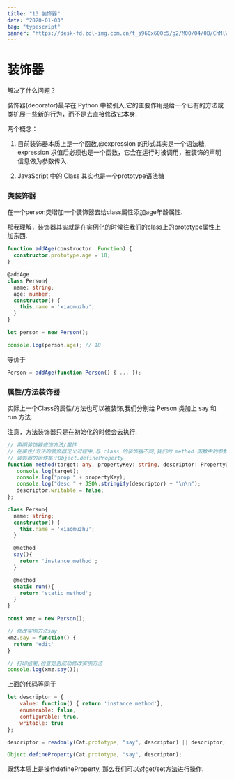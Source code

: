 ```yaml
---
title: "13.装饰器"
date: "2020-01-03"
tag: "typescript"
banner: "https://desk-fd.zol-img.com.cn/t_s960x600c5/g2/M00/04/0B/ChMlWl0-oHmIDZvqAAdz3RsOKEYAAMMNwPQhEkAB3P1417.jpg"
---
```


# 装饰器

解决了什么问题？

装饰器(decorator)最早在 Python 中被引入,它的主要作用是给一个已有的方法或类扩展一些新的行为，而不是去直接修改它本身.

两个概念： 
1. 目前装饰器本质上是一个函数,@expression 的形式其实是一个语法糖, expression 求值后必须也是一个函数，它会在运行时被调用，被装饰的声明信息做为参数传入.

2. JavaScript 中的 Class 其实也是一个prototype语法糖

### 类装饰器
在一个person类增加一个装饰器去给class属性添加age年龄属性.

那我理解，装饰器其实就是在实例化的时候往我们的class上的prototype属性上加东西.
```ts
function addAge(constructor: Function) {
  constructor.prototype.age = 18;
}

@addAge
class Person{
  name: string;
  age: number;
  constructor() {
    this.name = 'xiaomuzhu';
  }
}

let person = new Person();

console.log(person.age); // 18
```
等价于
```js
Person = addAge(function Person() { ... });
```

### 属性/方法装饰器
实际上一个Class的属性/方法也可以被装饰,我们分别给 Person 类加上 say 和 run 方法.

注意，方法装饰器只是在初始化的时候会去执行.

```ts
// 声明装饰器修饰方法/属性
// 在属性/方法的装饰器定义过程中,与 class 的装饰器不同,我们的 method 函数中的参数变为了三个 target、propertyKey、descriptor.
// 装饰器的运作基于Object.defineProperty
function method(target: any, propertyKey: string, descriptor: PropertyDescriptor) {
   console.log(target);
   console.log("prop " + propertyKey);
   console.log("desc " + JSON.stringify(descriptor) + "\n\n");
   descriptor.writable = false;
};

class Person{
  name: string;
  constructor() {
    this.name = 'xiaomuzhu';
  }

  @method
  say(){
    return 'instance method';
  }

  @method
  static run(){
    return 'static method';
  }
}

const xmz = new Person();

// 修改实例方法say
xmz.say = function() {
  return 'edit'
}

// 打印结果,检查是否成功修改实例方法
console.log(xmz.say());
```
上面的代码等同于
```js
let descriptor = {
    value: function() { return 'instance method'},
    enumerable: false,
    configurable: true,
    writable: true
};

descriptor = readonly(Cat.prototype, "say", descriptor) || descriptor;

Object.defineProperty(Cat.prototype, "say", descriptor);
```
既然本质上是操作defineProperty, 那么我们可以对get/set方法进行操作.